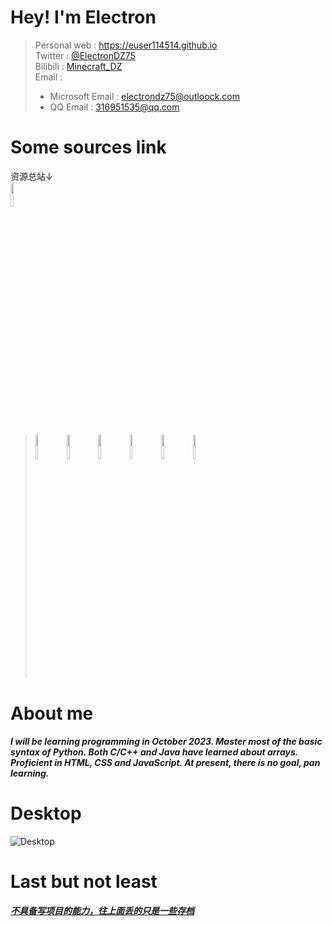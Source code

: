 <!--
**eUsEr114514/euser114514** is a ✨ _special_ ✨ repository because its `README.md` (this file) appears on your GitHub profile.

Here are some ideas to get you started:

- 🔭 I’m currently working on ...
- 🌱 I’m currently learning ...
- 👯 I’m looking to collaborate on ...
- 🤔 I’m looking for help with ...
- 💬 Ask me about ...
- 📫 How to reach me: ...
- 😄 Pronouns: ...
- ⚡ Fun fact: ...
-->


# Hey! I'm Electron
> Personal web : <https://euser114514.github.io>  
> Twitter : [@ElectronDZ75](https://twitter.com/ElectronDZ75)  
> Bilibili : [Minecraft_DZ](https://space.bilibili.com/553343171)  
> Email :  
>+ Microsoft Email : electrondz75@outloock.com  
>+ QQ Email : 316951535@qq.com  

# Some sources link
资源总站↓  
[<img src="https://eUsEr114514.github.io/linkImage/Picture/githubPageMD/kaola.png" width="10%">](https://www.rjctx.com)
> [<img src="https://eUsEr114514.github.io/linkImage/Picture/githubPageMD/pycharm.jpg" width="10%">](https://www.rjctx.com/bcrj/jetbrains/pycharm)
> [<img src="https://eUsEr114514.github.io/linkImage/Picture/githubPageMD/clion.jpg" width="10%">](https://www.rjctx.com/bcrj/jetbrains/clion)
> [<img src="https://eUsEr114514.github.io/linkImage/Picture/githubPageMD/idea.jpg" width="10%">](https://www.rjctx.com/bcrj/jetbrains/idea)
> [<img src="https://eUsEr114514.github.io/linkImage/Picture/githubPageMD/web.jpg" width="10%">](https://www.rjctx.com/bcrj/jetbrains/webstorm)
> [<img src="https://eUsEr114514.github.io/linkImage/Picture/githubPageMD/vscode.jpg" width="10%">](https://code.visualstudio.com/)
> [<img src="https://eUsEr114514.github.io/linkImage/Picture/githubPageMD/vm.jpg" width="10%">](https://www.rjctx.com/xtwh/xnj/vm)

# About me
***I will be learning programming in October 2023. Master most of the basic syntax of Python. Both C/C++ and Java have learned about arrays. Proficient in HTML, CSS and JavaScript. At present, there is no goal, pan learning.***

# Desktop
![Desktop](https://img2.imgtp.com/2024/05/04/Rq72OiOI.png)

# Last but not least
<u>***不具备写项目的能力，往上面丢的只是一些存档***</u>


